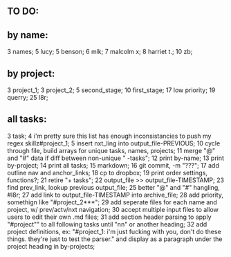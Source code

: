 TO DO:
---

## by name:

3 names;
5 lucy;
5 benson;
6 mlk;
7 malcolm x;
8 harriet t.;
10 zb;

## by project:

3 project_1;
3 project_2;
5 second_stage;
10 first_stage;
17 low priority;
19 querry;
25 l8r;

## all tasks:

3 task;
4 i'm pretty sure this list has enough inconsistancies to push my regex skillz#project_1;
5 insert nxt_ling into output_file-PREVIOUS;
10 cycle through file, build arrays for unique tasks, names, projects;
11 merge "@" and "#" data if diff between non-unique " -tasks";
12 print by-name;
13 print by-project;
14 print all tasks;
15 markdown;
16 git commit, -m "???";
17 add outline nav and anchor_links;
18 cp to dropbox;
19 print order settings, functions?;
21 retire "+ tasks";
22 output_file >> output_file-TIMESTAMP;
23 find prev_link, lookup previous output_file;
25 better "@" and "#" hangling, #l8r;
27 add link to output_file-TIMESTAMP into archive_file;
28 add priority, somethign like "#project_2***";
29 add seperate files for each name and project, w/ prev/actv/nxt navigation;
30 accept multiple input files to allow users to edit their own .md files;
31 add section header parsing to apply "#project"" to all following tasks until "nn" or another heading;
32 add project definitions, ex: "#project_1: i'm just fucking with you, don't do these things. they're just to test the parser." and display as a paragraph under the project heading in by-projects;

